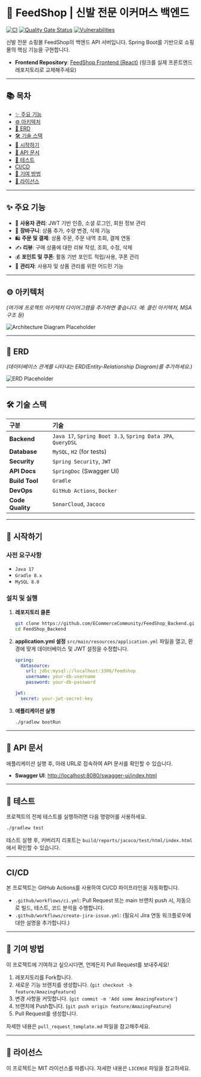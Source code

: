 # 👟 FeedShop | 신발 전문 이커머스 백엔드

[![CI](https://github.com/ECommerceCommunity/FeedShop_Backend/actions/workflows/ci.yml/badge.svg)](https://github.com/ECommerceCommunity/FeedShop_Backend/actions/workflows/ci.yml)
[![Quality Gate Status](https://sonarcloud.io/api/project_badges/measure?project=ECommerceCommunity_FeedShop_Backend&metric=alert_status)](https://sonarcloud.io/summary/new_code?id=ECommerceCommunity_FeedShop_Backend)
[![Vulnerabilities](https://sonarcloud.io/api/project_badges/measure?project=ECommerceCommunity_FeedShop_Backend&metric=vulnerabilities)](https://sonarcloud.io/summary/new_code?id=ECommerceCommunity_FeedShop_Backend)

신발 전문 쇼핑몰 FeedShop의 백엔드 API 서버입니다. Spring Boot를 기반으로 쇼핑몰의 핵심 기능을 구현합니다.

- **Frontend Repository**: [FeedShop Frontend (React)](https://github.com/your-frontend-repo) (링크를 실제 프론트엔드 레포지토리로 교체해주세요)

---

## 📚 목차

- [✨ 주요 기능](#-주요-기능)
- [⚙️ 아키텍처](#️-아키텍처)
- [📄 ERD](#-erd)
- [🛠️ 기술 스택](#️-기술-스택)
- [🚀 시작하기](#-시작하기)
- [📖 API 문서](#-api-문서)
- [🧪 테스트](#-테스트)
- [CI/CD](#cicd)
- [🤝 기여 방법](#-기여-방법)
- [📝 라이선스](#-라이선스)

---

## ✨ 주요 기능

-   👤 **사용자 관리**: JWT 기반 인증, 소셜 로그인, 회원 정보 관리
-   🛒 **장바구니**: 상품 추가, 수량 변경, 삭제 기능
-   🛍️ **주문 및 결제**: 상품 주문, 주문 내역 조회, 결제 연동
-   ✍️ **리뷰**: 구매 상품에 대한 리뷰 작성, 조회, 수정, 삭제
-   💰 **포인트 및 쿠폰**: 활동 기반 포인트 적립/사용, 쿠폰 관리
-   👑 **관리자**: 사용자 및 상품 관리를 위한 어드민 기능

---

## ⚙️ 아키텍처

*(여기에 프로젝트 아키텍처 다이어그램을 추가하면 좋습니다. 예: 클린 아키텍처, MSA 구조 등)*

![Architecture Diagram Placeholder](https://via.placeholder.com/800x400.png?text=Project+Architecture+Diagram)

---

## 📄 ERD

*(데이터베이스 관계를 나타내는 ERD(Entity-Relationship Diagram)를 추가하세요.)*

![ERD Placeholder](https://via.placeholder.com/800x500.png?text=Entity-Relationship+Diagram)

---

## 🛠️ 기술 스택

| 구분 | 기술 |
| :--- | :--- |
| **Backend** | `Java 17`, `Spring Boot 3.3`, `Spring Data JPA`, `QueryDSL` |
| **Database** | `MySQL`, `H2` (for tests) |
| **Security** | `Spring Security`, `JWT` |
| **API Docs** | `SpringDoc` (Swagger UI) |
| **Build Tool**| `Gradle` |
| **DevOps** | `GitHub Actions`, `Docker` |
| **Code Quality**| `SonarCloud`, `Jacoco` |

---

## 🚀 시작하기

### 사전 요구사항

-   `Java 17`
-   `Gradle 8.x`
-   `MySQL 8.0`

### 설치 및 실행

1.  **레포지토리 클론**
    ```bash
    git clone https://github.com/ECommerceCommunity/FeedShop_Backend.git
    cd FeedShop_Backend
    ```

2.  **application.yml 설정**
    `src/main/resources/application.yml` 파일을 열고, 환경에 맞게 데이터베이스 및 JWT 설정을 수정합니다.
    ```yaml
    spring:
      datasource:
        url: jdbc:mysql://localhost:3306/feedshop
        username: your-db-username
        password: your-db-password

    jwt:
      secret: your-jwt-secret-key
    ```

3.  **애플리케이션 실행**
    ```bash
    ./gradlew bootRun
    ```

---

## 📖 API 문서

애플리케이션 실행 후, 아래 URL로 접속하여 API 문서를 확인할 수 있습니다.

-   **Swagger UI**: [http://localhost:8080/swagger-ui/index.html](http://localhost:8080/swagger-ui.html)

---

## 🧪 테스트

프로젝트의 전체 테스트를 실행하려면 다음 명령어를 사용하세요.

```bash
./gradlew test
```

테스트 실행 후, 커버리지 리포트는 `build/reports/jacoco/test/html/index.html`에서 확인할 수 있습니다.

---

## CI/CD

본 프로젝트는 GitHub Actions를 사용하여 CI/CD 파이프라인을 자동화합니다.

-   `.github/workflows/ci.yml`: Pull Request 또는 main 브랜치 push 시, 자동으로 빌드, 테스트, 코드 분석을 수행합니다.
-   `.github/workflows/create-jira-issue.yml`: (필요시 Jira 연동 워크플로우에 대한 설명을 추가합니다.)

---

## 🤝 기여 방법

이 프로젝트에 기여하고 싶으시다면, 언제든지 Pull Request를 보내주세요!

1.  레포지토리를 Fork합니다.
2.  새로운 기능 브랜치를 생성합니다. (`git checkout -b feature/AmazingFeature`)
3.  변경 사항을 커밋합니다. (`git commit -m 'Add some AmazingFeature'`)
4.  브랜치에 Push합니다. (`git push origin feature/AmazingFeature`)
5.  Pull Request를 생성합니다.

자세한 내용은 `pull_request_template.md` 파일을 참고해주세요.

---

## 📝 라이선스

이 프로젝트는 MIT 라이선스를 따릅니다. 자세한 내용은 `LICENSE` 파일을 참고하세요.
